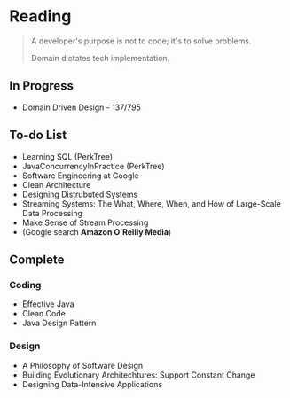 # Reading
> A developer's purpose is not to code; it's to solve problems. 
> 
> Domain dictates tech implementation.

## In Progress
- Domain Driven Design - 137/795

## To-do List
- Learning SQL (PerkTree)
- JavaConcurrencyInPractice (PerkTree)
- Software Engineering at Google
- Clean Architecture
- Designing Distrubuted Systems
- Streaming Systems: The What, Where, When, and How of Large-Scale Data Processing
- Make Sense of Stream Processing
- (Google search **Amazon O'Reilly Media**)

## Complete
### Coding
- Effective Java
- Clean Code
- Java Design Pattern

### Design
- A Philosophy of Software Design
- Building Evolutionary Architechtures: Support Constant Change
- Designing Data-Intensive Applications
